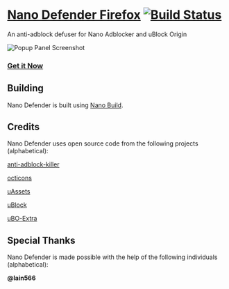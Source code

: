 # [Nano Defender Firefox](https://github.com/krystian3w/NanoDefenderFirefox/releases) [![Build Status](https://travis-ci.org/jspenguin2017/uBlockProtector.svg?branch=master)](https://travis-ci.org/jspenguin2017/uBlockProtector)

An anti-adblock defuser for Nano Adblocker and uBlock Origin

![Popup Panel Screenshot](https://i.imgur.com/lCnwWM3.png)

### [Get it Now](http://jspenguin2017.github.io/uBlockProtector/)

## Building

Nano Defender is built using
[Nano Build](https://github.com/NanoAdblocker/NanoBuild).

## Credits

Nano Defender uses open source code from the following projects (alphabetical):

[anti-adblock-killer](https://github.com/reek/anti-adblock-killer)

[octicons](https://github.com/primer/octicons/)

[uAssets](https://github.com/uBlockOrigin/uAssets)

[uBlock](https://github.com/gorhill/uBlock)

[uBO-Extra](https://github.com/gorhill/uBO-Extra)

## Special Thanks

Nano Defender is made possible with the help of the following individuals
(alphabetical):

**@lain566**
